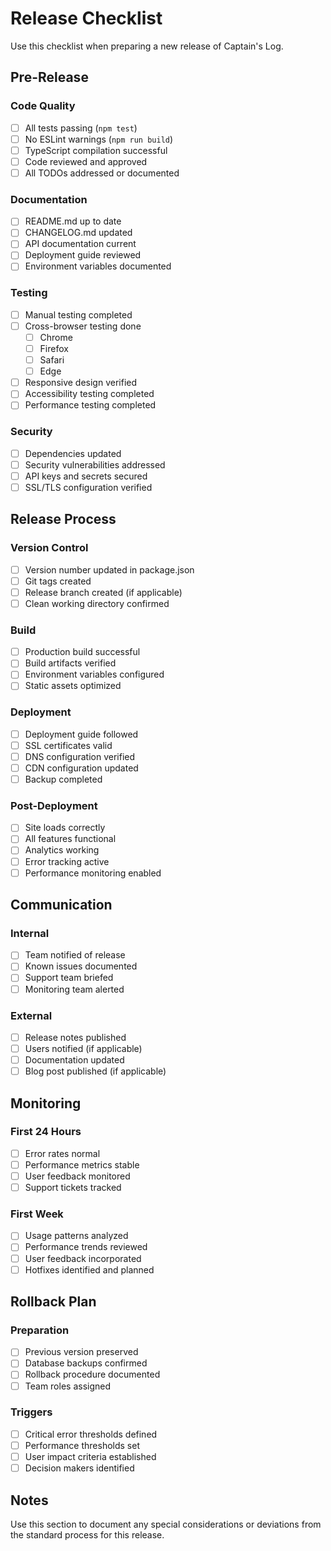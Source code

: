 # Release Checklist

Use this checklist when preparing a new release of Captain's Log.

## Pre-Release

### Code Quality
- [ ] All tests passing (`npm test`)
- [ ] No ESLint warnings (`npm run build`)
- [ ] TypeScript compilation successful
- [ ] Code reviewed and approved
- [ ] All TODOs addressed or documented

### Documentation
- [ ] README.md up to date
- [ ] CHANGELOG.md updated
- [ ] API documentation current
- [ ] Deployment guide reviewed
- [ ] Environment variables documented

### Testing
- [ ] Manual testing completed
- [ ] Cross-browser testing done
  - [ ] Chrome
  - [ ] Firefox
  - [ ] Safari
  - [ ] Edge
- [ ] Responsive design verified
- [ ] Accessibility testing completed
- [ ] Performance testing completed

### Security
- [ ] Dependencies updated
- [ ] Security vulnerabilities addressed
- [ ] API keys and secrets secured
- [ ] SSL/TLS configuration verified

## Release Process

### Version Control
- [ ] Version number updated in package.json
- [ ] Git tags created
- [ ] Release branch created (if applicable)
- [ ] Clean working directory confirmed

### Build
- [ ] Production build successful
- [ ] Build artifacts verified
- [ ] Environment variables configured
- [ ] Static assets optimized

### Deployment
- [ ] Deployment guide followed
- [ ] SSL certificates valid
- [ ] DNS configuration verified
- [ ] CDN configuration updated
- [ ] Backup completed

### Post-Deployment
- [ ] Site loads correctly
- [ ] All features functional
- [ ] Analytics working
- [ ] Error tracking active
- [ ] Performance monitoring enabled

## Communication

### Internal
- [ ] Team notified of release
- [ ] Known issues documented
- [ ] Support team briefed
- [ ] Monitoring team alerted

### External
- [ ] Release notes published
- [ ] Users notified (if applicable)
- [ ] Documentation updated
- [ ] Blog post published (if applicable)

## Monitoring

### First 24 Hours
- [ ] Error rates normal
- [ ] Performance metrics stable
- [ ] User feedback monitored
- [ ] Support tickets tracked

### First Week
- [ ] Usage patterns analyzed
- [ ] Performance trends reviewed
- [ ] User feedback incorporated
- [ ] Hotfixes identified and planned

## Rollback Plan

### Preparation
- [ ] Previous version preserved
- [ ] Database backups confirmed
- [ ] Rollback procedure documented
- [ ] Team roles assigned

### Triggers
- [ ] Critical error thresholds defined
- [ ] Performance thresholds set
- [ ] User impact criteria established
- [ ] Decision makers identified

## Notes

Use this section to document any special considerations or deviations from the standard process for this release. 